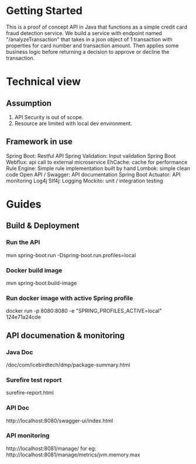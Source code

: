 # Getting Started
This is a proof of concept API in Java that functions as a simple credit card fraud detection service.
We build a service with endpoint named "/analyzeTransaction" that takes in a json object of 1 transaction with properties for card number and transaction amount. Then applies some business logic before returning a decision to approve or decline the transaction.

# Technical view
## Assumption
1. API Security is out of scope.
2. Resource are limited with local dev environment.

## Framework in use
Spring Boot: Restful API
Spring Validation: Input validation
Spring Boot Webflux: api call to external microservice
EhCache: cache for performance
Rule Engine: Simple rule implementation built by hand
Lombok: simple clean code
Open API / Swagger: API documentation
Spring Boot Actuator: API monitoring
Log4j Slf4j: Logging
Mockito: unit / integration testing

# Guides
## Build & Deployment
### Run the API
mvn spring-boot:run -Dspring-boot.run.profiles=local
### Docker build image
mvn spring-boot:build-image
### Run docker image with active Spring profile
docker run -p 8080:8080 -e "SPRING_PROFILES_ACTIVE=local" 124e71a24cde

## API documenation & monitoring
### Java Doc
/doc/com/icebirdtech/dmp/package-summary.html
### Surefire test report
surefire-report.html
### API Doc
http://localhost:8080/swagger-ui/index.html
### API monitoring
http://localhost:8081/manage/
	for eg: http://localhost:8081/manage/metrics/jvm.memory.max


